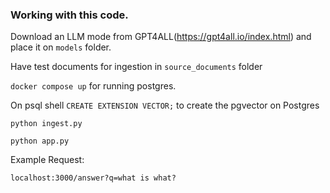 ### Working with this code.

Download an LLM mode from GPT4ALL(https://gpt4all.io/index.html) and place it on `models` folder.

Have test documents for ingestion in `source_documents` folder


`docker compose up` for running postgres.

On psql shell `CREATE EXTENSION VECTOR;`  to create the pgvector on Postgres

`python ingest.py`

`python app.py`

Example Request:

`localhost:3000/answer?q=what is what?`


